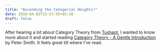 ```yaml
---
title: "Ascending the Categorial Heights!"
date: 2018-04-03T15:57:55+05:30
draft: false
---
```


After hearing a lot about Category Theory from [Tushant](https://mittaltushant.github.io), I wanted to know more about it and started reading [Category Theory - A Gentle Introduction](http://www.logicmatters.net/resources/pdfs/GentleIntro.pdf) by Peter Smith. It feels great till where I've read.
